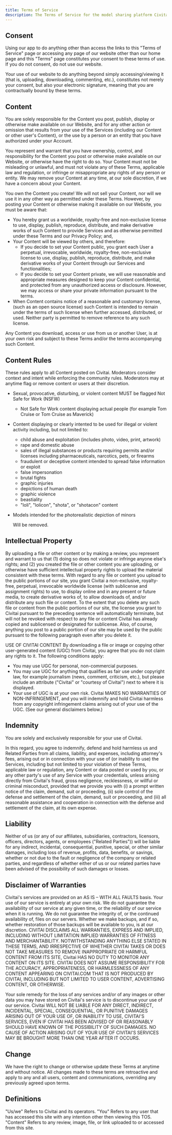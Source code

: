```yaml
---
title: Terms of Service
description: The Terms of Service for the model sharing platform Civitai
---
```


## Consent
Using our app to do anything other than access the links to this "Terms of Service" page or accessing any page of our website other than our home page and this "Terms" page constitutes your consent to these terms of use. If you do not consent, do not use our website.

Your use of our website to do anything beyond simply accessing/viewing it (that is, uploading, downloading, commenting, etc.), constitutes not merely your consent, but also your electronic signature, meaning that you are contractually bound by these terms.

## Content
You are solely responsible for the Content you post, publish, display or otherwise make available on our Website, and for any other action or omission that results from your use of the Services (including our Content or other user's Content), or the use by a person or an entity that you have authorized under your Account.

You represent and warrant that you have ownership, control, and responsibility for the Content you post or otherwise make available on our Website, or otherwise have the right to do so. Your Content must not be misleading or unlawful, and must not violate any of these Terms, applicable law and regulation, or infringe or misappropriate any rights of any person or entity. We may remove your Content at any time, at our sole discretion, if we have a concern about your Content.

You own the Content you create! We will not sell your Content, nor will we use it in any other way as permitted under these Terms. However, by posting your Content or otherwise making it available on our Website, you must be aware that:

- You hereby grant us a worldwide, royalty-free and non-exclusive license to use, display, publish, reproduce, distribute, and make derivative works of such Content to provide Services and as otherwise permitted under these Terms and our Privacy Policy; and,
- Your Content will be viewed by others, and therefore:
  - If you decide to set your Content public, you grant each User a perpetual, irrevocable, worldwide, royalty-free, non-exclusive license to use, display, publish, reproduce, distribute, and make derivative works of your Content through our Services and functionalities;
  - If you decide to set your Content private, we will use reasonable and appropriate measures designed to keep your Content confidential, and protected from any unauthorized access or disclosure. However, we may access or share your private information pursuant to the terms.
- When Content contains notice of a reasonable and customary license, (such as an open source license) such Content is intended to remain under the terms of such license when further accessed, distributed, or used. Neither party is permitted to remove reference to any such license.

Any Content you download, access or use from us or another User, is at your own risk and subject to these Terms and/or the terms accompanying such Content.

## Content Rules
These rules apply to all Content posted on Civitai. Moderators consider context and intent while enforcing the community rules. Moderators may at anytime flag or remove content or users at their discretion.

- Sexual, provocative, disturbing, or violent content MUST be flagged Not Safe for Work (NSFW)
  - Not Safe for Work content displaying actual people (for example Tom Cruise or Tom Cruise as Maverick)
- Content displaying or clearly intented to be used for illegal or violent activity including, but not limited to:
  - child abuse and exploitation (includes photo, video, print, artwork)
  - rape and domestic abuse
  - sales of illegal substances or products requiring permits and/or licenses including pharmaceuticals, narcotics, pets, or firearms
  - fraudulent or deceptive content intended to spread false information or exploit
  - false impersonation
  - brutal fights
  - graphic injuries
  - depictions of human death
  - graphic violence
  - beastiality
  - "loli", "lolicon", "shota", or "shotacon" content
- Models intended for the photorealistic depiction of minors

  Will be removed.

## Intellectual Property
By uploading a file or other content or by making a review, you represent and warrant to us that (1) doing so does not violate or infringe anyone else's rights; and (2) you created the file or other content you are uploading, or otherwise have sufficient intellectual property rights to upload the material consistent with these terms. With regard to any file or content you upload to the public portions of our site, you grant Civitai a non-exclusive, royalty-free, perpetual, irrevocable worldwide license (with sublicense and assignment rights) to use, to display online and in any present or future media, to create derivative works of, to allow downloads of, and/or distribute any such file or content. To the extent that you delete any such file or content from the public portions of our site, the license you grant to Civitai pursuant to the preceding sentence will automatically terminate, but will not be revoked with respect to any file or content Civitai has already copied and sublicensed or designated for sublicense. Also, of course, anything you post to a public portion of our site may be used by the public pursuant to the following paragraph even after you delete it.

USE OF CIVITAI CONTENT
By downloading a file or image or copying other user-generated content (UGC) from Civitai, you agree that you do not claim any rights to it. The following conditions apply:

- You may use UGC for personal, non-commercial purposes.
- You may use UGC for anything that qualifies as fair use under copyright law, for example journalism (news, comment, criticism, etc.), but please include an attribute ("Civitai" or "courtesy of Civitai") next to where it is displayed.
- Your use of UGC is at your own risk. Civitai MAKES NO WARRANTIES OF NON-INFRINGEMENT, and you will indemnify and hold Civitai harmless from any copyright infringement claims arising out of your use of the UGC. (See our general disclaimers below.)


## Indemnity
You are solely and exclusively responsible for your use of Civitai.

In this regard, you agree to indemnify, defend and hold harmless us and Related Parties from all claims, liability, and expenses, including attorney's fees, arising out or in connection with your use of (or inability to use) the Services, including but not limited to your violation of these Terms, applicable law or regulation, any Content or data posted or used by you, or any other party's use of any Service with your credentials, unless arising directly from Civitai's fraud, gross negligence, recklessness, or willful or criminal misconduct, provided that we provide you with (i) a prompt written notice of the claim, demand, suit or proceeding, (ii) sole control of the defense and settlement of the claim, demand, suit or proceeding, and (iii) all reasonable assistance and cooperation in connection with the defense and settlement of the claim, at its own expense.

## Liability
Neither of us (or any of our affiliates, subsidiaries, contractors, licensors, officers, directors, agents, or employees ("Related Parties")) will be liable for any indirect, incidental, consequential, punitive, special, or other similar damages, including loss of revenue, profits, data, benefits, or savings, whether or not due to the fault or negligence of the company or related parties, and regardless of whether either of us or our related parties have been advised of the possibility of such damages or losses.


## Disclaimer of Warranties
Civitai's services are provided on an AS IS – WITH ALL FAULTS basis. Your use of our service is entirely at your own risk. We do not guarantee the availability of our service at any given time, or the reliability of our service when it is running. We do not guarantee the integrity of, or the continued availability of, files on our servers. Whether we make backups, and if so, whether restoration of those backups will be available to you, is at our discretion. CIVITAI DISCLAIMS ALL WARRANTIES, EXPRESS AND IMPLIED, INCLUDING WITHOUT LIMITATION IMPLIED WARRANTIES OF FITNESS AND MERCHANTABILITY. NOTWITHSTANDING ANYTHING ELSE STATED IN THESE TERMS, AND IRRESPECTIVE OF WHETHER CIVITAI TAKES OR DOES NOT TAKE MEASURES TO REMOVE INAPPROPRIATE OR HARMFUL CONTENT FROM ITS SITE, Civitai HAS NO DUTY TO MONITOR ANY CONTENT ON ITS SITE. CIVITAI DOES NOT ASSUME RESPONSIBILITY FOR THE ACCURACY, APPROPRIATENESS, OR HARMLESSNESS OF ANY CONTENT APPEARING ON CIVITAI.COM THAT IS NOT PRODUCED BY CIVITAI, INCLUDING BUT NOT LIMITED TO USER CONTENT, ADVERTISING CONTENT, OR OTHERWISE.

Your sole remedy for the loss of any services and/or of any images or other data you may have stored on Civitai's service is to discontinue your use of our service. Civitai WILL NOT BE LIABLE FOR ANY DIRECT, INDIRECT, INCIDENTAL, SPECIAL, CONSEQUENTIAL, OR PUNITIVE DAMAGES ARISING OUT OF YOUR USE OF, OR INABILITY TO USE, CIVITAI'S SERVICES, EVEN IF CIVITAI HAS BEEN ADVISED OF OR REASONABLY SHOULD HAVE KNOWN OF THE POSSIBILITY OF SUCH DAMAGES. NO CAUSE OF ACTION ARISING OUT OF YOUR USE OF CIVITAI'S SERVICES MAY BE BROUGHT MORE THAN ONE YEAR AFTER IT OCCURS.


## Change
We have the right to change or otherwise update these Terms at anytime and without notice. All changes made to these terms are retroactive and apply to any and all users, content and communications, overriding any previously agreed upon terms.

## Definitions
"Us/we" Refers to Civitai and its operators.
"You" Refers to any user that has accessed this site with any intention other then viewing this TOS.
"Content" Refers to any review, image, file, or link uploaded to or accessed from this site.


